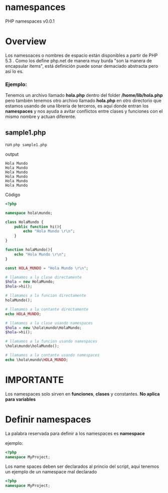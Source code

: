 namespances
===========

PHP namespaces v0.0.1

Overview
=======

Los namesoaces o nombres de espacio están disponibles a partir de PHP 5.3 . Como los define php.net de manera muy burda "son la manera de encapsular items", está definición puede sonar demaciado abstracta pero así lo es.

### Ejemplo:

Tenemos un archivo llamado **hola.php** dentro del folder **/home/lib/hola.php** pero también tenemos otro archivo llamado **hola.php** en otro directorio que estamos usando de una librería de terceros, es aquí donde entran los **namespaces** y nos ayuda a avitar conflictos entre clases y funciones con el mismo nombre y actuan diferente.

sample1.php
-----------

run `php sample1.php`

output
```
Hola Mundo
Hola Mundo
Hola Mundo
Hola Mundo
Hola Mundo
Hola Mundo
```

Código

```php
<?php

namespace hola\mundo;

class HolaMundo {
	public function hi(){
		echo "Hola Mundo \r\n";
	}
}

function holaMundo(){
	echo "Hola Mundo \r\n";
}

const HOLA_MUNDO = "Hola Mundo \r\n";

# llamamos a la clase directamente
$hola = new HolaMundo;
$hola->hi();

# llamamos a la funcion directamente
holaMundo();

# llamamos a la contante directamente
echo HOLA_MUNDO;

# llamamos a la clase usando namespaces
$hola = new \hola\mundo\HolaMundo;
$hola->hi();

# llamamos a la funcion usando namespaces
\hola\mundo\holaMundo();

# llamamos a la contante usando namespaces
echo \hola\mundo\HOLA_MUNDO;
```

IMPORTANTE
==========

Los namespaces solo sirven en **funciones**, **clases** y constantes. **No aplica para variables**

Definir namespaces
==================

La palabra reservada para definir a los namespaces es **namespace**

ejemplo:

```php
<?php
namespace MyProject;
```

Los name spaces deben ser declarados al princio del script, aqui tenemos un ejemplo de un namespace mal declarado

```php
<?php
namespace MyProject;
```